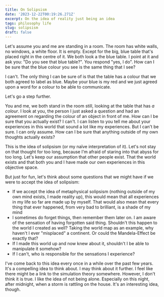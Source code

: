 ```yaml
---
title: On Solipsism
date: '2023-12-22T00:19:26.271Z'
excerpt: On the idea of reality just being an idea
tags: philosophy life
slug: solipsism
draft: false
---
```


Let's assume you and me are standing in a room. The room has white walls, no windows, a white floor. It is empty. Except for the big, blue table that's placed right in the centre of it. We both look a the blue table. I point at it and ask you: "Do you see that blue table?". You respond "yes, I do". How can I be sure that the blue colour you see is the same thing that I see?

I can't. The only thing I can be sure of is that the table has a colour that we both agreed to label as blue. Maybe your blue is my red and we just agreed upon a word for a colour to be able to communicate.

Let's go a step further.

You and me, we both stand in the room still, looking at the table that has _a colour_. I look at you, the person I just asked a question and had an agreement on regarding the colour of an object in front of me. How can I be sure that you actually exist? I can't. I can listen to you tell me about your experiences in this world that sound a lot like my experiences. But I can't be sure. I can only assume. How can I be sure that anything outside of my own thoughts actually exists?

This is the idea of solipsism (or my naïve interpretation of it). Let's not stay on that thought for too long, because I'm afraid of staring into that abyss for too long. Let's keep our assumption that other people exist. That the world exists and that both you and I have made our own experiences in this objective space.

But just for fun, let's think about some questions that we might have if we were to accept the idea of solipsism:

- If we accept the idea of metaphysical solipsism (nothing outside of my own mind exists, I made reality up), this would mean that all experiences in my life so far are made up by myself. That would also mean that every thing that ever happened, from very bad to brilliant, is a shade of my mind
- I sometimes do forget things, then remember them later on. I am aware of the sensation of having forgotten said thing. Shouldn't this happen to the world I created as well? Taking the world map as an example, why haven't I ever "misplaced" a continent. Or could the Mandela-Effect be exactly that?
- If I made this world up and now knew about it, shouldn't I be able to manipulate it somehow?
- If I can't, who is responsible for the sensations I experience?

I've come back to this idea every once in a while over the past few years. It's a compelling idea to think about. I may think about it further. I feel like there might be a link to the simulation theory somewhere. However, I don't think it is true. I like the idea of not being alone. Especially on this night, after midnight, when a storm is rattling on the house. It's an interesting idea, though.
